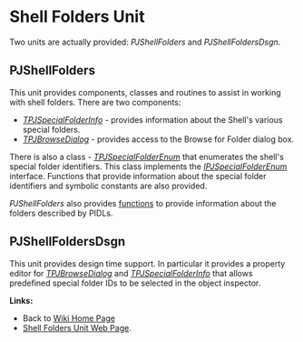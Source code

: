 <a href='Hidden comment: 
$Rev$
$Date$
'></a>

# Shell Folders Unit #

Two units are actually provided: _PJShellFolders_ and _PJShellFoldersDsgn_.

## PJShellFolders ##

This unit provides components, classes and routines to assist in working with shell folders. There are two components:

  * _[TPJSpecialFolderInfo](TPJSpecialFolderInfo.md)_ - provides information about the Shell's various special folders.
  * _[TPJBrowseDialog](TPJBrowseDialog.md)_ - provides access to the Browse for Folder dialog box.

There is also a class - _[TPJSpecialFolderEnum](TPJSpecialFolderEnum.md)_ that enumerates the shell's special folder identifiers. This class implements the _[IPJSpecialFolderEnum](IPJSpecialFolderEnum.md)_ interface. Functions that provide information about the special folder identifiers and symbolic constants are also provided.

_PJShellFolders_ also provides [functions](PJShellFoldersFunctions.md) to provide information about the folders described by PIDLs.

## PJShellFoldersDsgn ##

This unit provides design time support. In particular it provides a property editor for _[TPJBrowseDialog](TPJBrowseDialog.md)_ and _[TPJSpecialFolderInfo](TPJSpecialFolderInfo.md)_ that allows predefined special folder IDs to be selected in the object inspector.

**Links:**

  * Back to [Wiki Home Page](Welcome.md)
  * [Shell Folders Unit Web Page](http://www.delphidabbler.com/software/shellfolders).